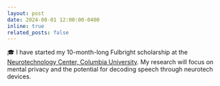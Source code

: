 ```yaml
---
layout: post
date: 2024-08-01 12:00:00-0400
inline: true
related_posts: false
---
```


🎓 I have started my 10-month-long Fulbright scholarship at the <a href="https://ntc.columbia.edu/">Neurotechnology Center, Columbia University</a>. My research will focus on mental privacy and the potential for decoding speech through neurotech devices.
